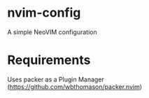 # nvim-config

A simple NeoVIM configuration

# Requirements
Uses packer as a Plugin Manager
(https://github.com/wbthomason/packer.nvim)
